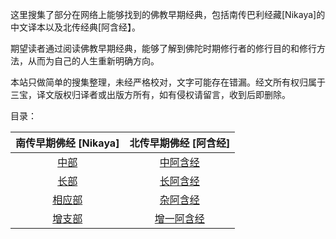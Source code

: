 
这里搜集了部分在网络上能够找到的佛教早期经典，包括南传巴利经藏[Nikaya]的中文译本以及北传经典[阿含经】。

期望读者通过阅读佛教早期经典，能够了解到佛陀时期修行者的修行目的和修行方法，从而为自己的人生重新明确方向。

本站只做简单的搜集整理，未经严格校对，文字可能存在错漏。经文所有权归属于三宝，译文版权归译者或出版方所有，如有侵权请留言，收到后即删除。

目录：

| 南传早期佛经 [Nikaya]  | 北传早期佛经 [阿含经] |
| :-----: | :-----: |
| [中部](chilin/zhong/SUMMARY.md) | [中阿含经](ahan/zhong/SUMMARY.md) |
| [长部](chilin/chang/SUMMARY.md)| [长阿含经](ahan/chang/SUMMARY.md)|
| [相应部](chilin/xiangying/SUMMARY.md) | [杂阿含经](ahan/za/SUMMARY.md) |
| [增支部](chilin/zengzhi/SUMMARY.md)  | [增一阿含经](ahan/zengyi/SUMMARY.md) |

